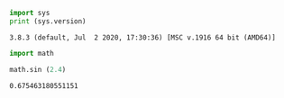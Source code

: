 ```python
import sys 
print (sys.version)
```

    3.8.3 (default, Jul  2 2020, 17:30:36) [MSC v.1916 64 bit (AMD64)]
    


```python
import math
```


```python
math.sin (2.4)
```




    0.675463180551151




```python

```
